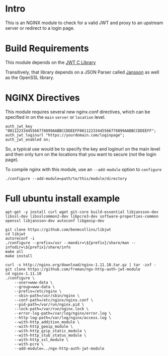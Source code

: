 # Intro
This is an NGINX module to check for a valid JWT and proxy to an upstream server or redirect to a login page.

# Build Requirements
This module depends on the [JWT C Library](https://github.com/benmcollins/libjwt)

Transitively, that library depends on a JSON Parser called [Jansson](https://github.com/akheron/jansson) as well as the OpenSSL library.

# NGINX Directives
This module requires several new nginx.conf directives, which can be specified in on the `main` `server` or `location` level.

```
auth_jwt_key "00112233445566778899AABBCCDDEEFF00112233445566778899AABBCCDDEEFF";
auth_jwt_loginurl "https://yourdomain.com/loginpage";
auth_jwt_enabled on;
```

So, a typical use would be to specify the key and loginurl on the main level and then only turn on the locations that you want to secure (not the login page).

To compile nginx with this module, use an `--add-module` option to `configure`

```
./configure --add-module=path/to/this/module/directory
```

# Full ubuntu install example

```
apt-get -y install curl wget git-core build-essential libjansson-dev libssl-dev libsslcommon2-dev libpcre3-dev software-properties-common openssl libjansson-dev autoconf libgeoip-dev

git clone https://github.com/benmcollins/libjwt
cd libjwt
autoreconf -i
./configure --prefix=/usr --mandir=\${prefix}/share/man --infodir=\${prefix}/share/info
make all
make install

curl -s http://nginx.org/download/nginx-1.11.10.tar.gz | tar -zxf -
git clone https://github.com/freman/ngx-http-auth-jwt-module
cd nginx-1.11.10
./configure \
	--user=www-data \
	--group=www-data \
	--prefix=/etc/nginx \
	--sbin-path=/usr/sbin/nginx \
	--conf-path=/etc/nginx/nginx.conf \
	--pid-path=/var/run/nginx.pid \
	--lock-path=/var/run/nginx.lock \
	--error-log-path=/var/log/nginx/error.log \
	--http-log-path=/var/log/nginx/access.log \ 
	--with-http_addition_module \
	--with-http_geoip_module \
	--with-http_gzip_static_module \
	--with-http_stub_status_module \
	--with-http_ssl_module \
	--with-pcre \
	--add-module=../ngx-http-auth-jwt-module
```